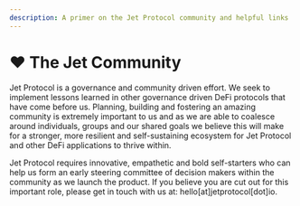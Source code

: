 ```yaml
---
description: A primer on the Jet Protocol community and helpful links
---
```


# ❤ The Jet Community

Jet Protocol is a governance and community driven effort. We seek to implement lessons learned in other governance driven DeFi protocols that have come before us. Planning, building and fostering an amazing community is extremely important to us and as we are able to coalesce around individuals, groups and our shared goals we believe this will make for a stronger, more resilient and self-sustaining ecosystem for Jet Protocol and other DeFi applications to thrive within.&#x20;

Jet Protocol requires innovative, empathetic and bold self-starters who can help us form an early steering committee of decision makers within the community as we launch the product. If you believe you are cut out for this important role, please get in touch with us at: hello\[at]jetprotocol\[dot]io.&#x20;
